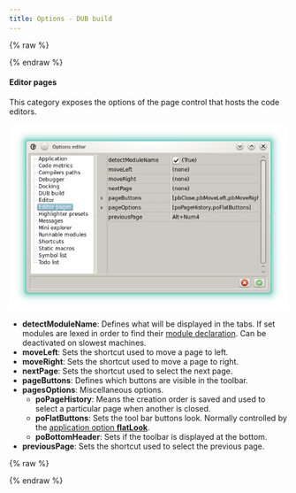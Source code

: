 ```yaml
---
title: Options - DUB build
---
```


{% raw %}
<script src="//cdnjs.cloudflare.com/ajax/libs/anchor-js/4.0.0/anchor.min.js"></script>
{% endraw %}

#### Editor pages

This category exposes the options of the page control that hosts the code editors.

![](img/options_editor_pages.png)

- **detectModuleName**: Defines what will be displayed in the tabs. If set modules are lexed in order to find their [module declaration](https://dlang.org/spec/module.html#ModuleDeclaration). Can be deactivated on slowest machines.
- **moveLeft**: Sets the shortcut used to move a page to left.
- **moveRight**: Sets the shortcut used to move a page to right.
- **nextPage**: Sets the shortcut used to select the next page.
- **pageButtons**: Defines which buttons are visible in the toolbar.
- **pagesOptions**: Miscellaneous options.
    - **poPageHistory**: Means the creation order is saved and used to select a particular page when another is closed.
    - **poFlatButtons**: Sets the tool bar buttons look. Normally controlled by the [application option **flatLook**](options_application).
    - **poBottomHeader**: Sets if the toolbar is displayed at the bottom.
- **previousPage**: Sets the shortcut used to select the previous page.

{% raw %}
<script>
anchors.add();
</script>
{% endraw %}
